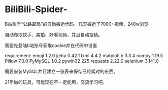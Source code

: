 # BiliBili-Spider-
B站账号“公路邮局”的自动搬运代码，几天搬运了7000+视频，240w浏览

自动爬取快手、美拍、好看视频，并且自动投稿。

需要先登陆b站账号获取cookie并在代码中设置

requirement:
emoji               1.2.0
jieba               0.42.1
lxml                4.4.2
matplotlib          3.3.4
numpy               1.19.5
Pillow              7.0.0
PyMySQL             1.0.2
pywin32             225
requests            2.22.0
selenium            3.141.0

需要安装MySQL并且建立一张表来保存已经爬过的东西。

21年做的玩具，可能现在不一定能用，交流学习吧。
